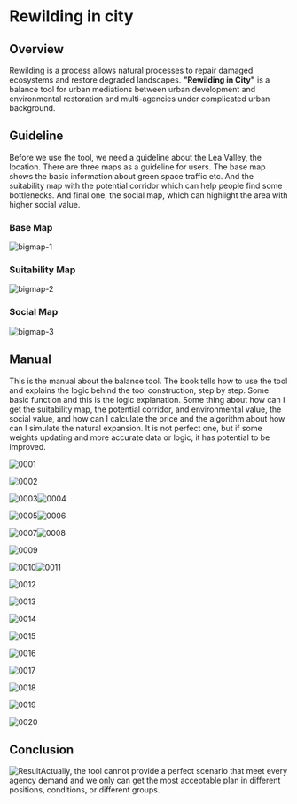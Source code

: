 # **Rewilding in city**



## **Overview**



Rewilding is a process allows natural processes to repair damaged ecosystems and restore degraded landscapes. **"Rewilding in City"** is a balance tool for urban mediations between urban development and environmental restoration and multi-agencies under complicated urban background.  



## **Guideline**

Before we use the tool, we need a guideline about the Lea Valley, the location. There are three maps as a guideline for users. The base map shows the basic information about green space traffic etc. And the suitability map with the potential corridor which can help people find some bottlenecks. And final one, the social map, which can highlight the area with higher social value.



### Base Map

![bigmap-1](C:\dev\rewilding-in-city\img\bigmap-1.jpg)

### **Suitability Map**

![bigmap-2](C:\dev\rewilding-in-city\img\bigmap-2.jpg)

### Social Map

![bigmap-3](C:\dev\rewilding-in-city\img\bigmap-3.jpg)



## **Manual**

This is the manual about the balance tool. The book tells how to use the tool and explains the logic behind the tool construction, step by step. Some basic function and this is the logic explanation. Some thing about how can I get the suitability map, the potential corridor, and environmental value, the social value, and how can I calculate the price and the algorithm about how can I simulate the natural expansion. It is not perfect one, but if some weights updating and more accurate data or logic, it has potential to be improved. 

![0001](img\0001.jpg)

![0002](img\0002.jpg)

![0003](img\0003.jpg)![0004](img\0004.jpg)

![0005](img\0005.jpg)![0006](img\0006.jpg)

![0007](img\0007.jpg)![0008](img\0008.jpg)

![0009](img\0009.jpg)

![0010](img\0010.jpg)![0011](C:\dev\rewilding-in-city\img\0011.jpg)

![0012](C:\dev\rewilding-in-city\img\0012.jpg)

![0013](C:\dev\rewilding-in-city\img\0013.jpg)

![0014](C:\dev\rewilding-in-city\img\0014.jpg)

![0015](C:\dev\rewilding-in-city\img\0015.jpg)

![0016](C:\dev\rewilding-in-city\img\0016.jpg)

![0017](C:\dev\rewilding-in-city\img\0017.jpg)

![0018](C:\dev\rewilding-in-city\img\0018.jpg)

![0019](C:\dev\rewilding-in-city\img\0019.jpg)

![0020](C:\dev\rewilding-in-city\img\0020.jpg)



## Conclusion

![Result](C:\dev\rewilding-in-city\img\Result.jpg)Actually, the tool cannot provide a perfect scenario that meet every agency demand and we only can get the most acceptable plan in different positions, conditions, or different groups.  